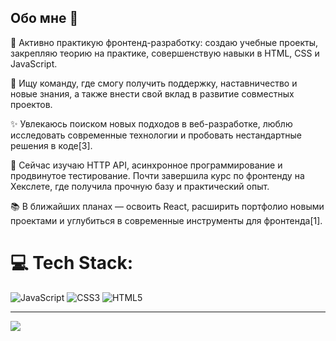 ## Обо мне 👾

🔭 Активно практикую фронтенд-разработку: создаю учебные проекты, закрепляю теорию на практике, совершенствую навыки в HTML, CSS и JavaScript.

👯 Ищу команду, где смогу получить поддержку, наставничество и новые знания, а также внести свой вклад в развитие совместных проектов.

✨ Увлекаюсь поиском новых подходов в веб-разработке, люблю исследовать современные технологии и пробовать нестандартные решения в коде[3].

🌱 Сейчас изучаю HTTP API, асинхронное программирование и продвинутое тестирование. Почти завершила курс по фронтенду на Хекслете, где получила прочную базу и практический опыт.

📚 В ближайших планах — освоить React, расширить портфолио новыми проектами и углубиться в современные инструменты для фронтенда[1].



# 💻 Tech Stack:
![JavaScript](https://img.shields.io/badge/javascript-%23323330.svg?style=for-the-badge&logo=javascript&logoColor=%23F7DF1E) ![CSS3](https://img.shields.io/badge/css3-%231572B6.svg?style=for-the-badge&logo=css3&logoColor=white) ![HTML5](https://img.shields.io/badge/html5-%23E34F26.svg?style=for-the-badge&logo=html5&logoColor=white)

---
[![](https://visitcount.itsvg.in/api?id=pentrick&icon=3&color=1)](https://visitcount.itsvg.in)

<!-- Proudly created with GPRM ( https://gprm.itsvg.in ) -->
